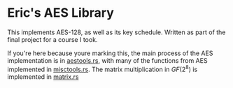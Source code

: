# Eric's AES Library
This implements AES-128, as well as its key schedule. Written as part of the final project for a course I took.

If you're here because youre marking this, the main process of the AES implementation is in [aestools.rs](src/aestools.rs), with many of the functions from AES implemented in [misctools.rs](src/misctools.rs). The matrix multiplication in $GF(2^8)$ is implemented in [matrix.rs](src/matrix.rs)
